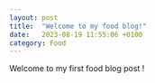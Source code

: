```yaml
---
layout: post
title:  "Welcome to my food blog!"
date:   2023-08-19 11:55:06 +0100
category: Food
---
```


Welcome to my first food blog post !
